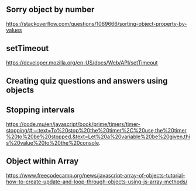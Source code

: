 


## Sorry object by number
https://stackoverflow.com/questions/1069666/sorting-object-property-by-values

## setTimeout
https://developer.mozilla.org/en-US/docs/Web/API/setTimeout



## Creating quiz questions and answers using objects


## Stopping intervals
https://code.mu/en/javascript/book/prime/timers/timer-stopping/#:~:text=To%20stop%20the%20timer%2C%20use,the%20timer%20to%20be%20stopped.&text=Let%20a%20variable%20be%20given,this%20value%20to%20the%20console.



## Object within Array
https://www.freecodecamp.org/news/javascript-array-of-objects-tutorial-how-to-create-update-and-loop-through-objects-using-js-array-methods/



